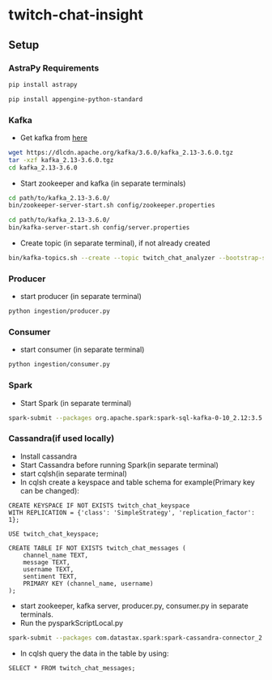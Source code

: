 # twitch-chat-insight

## Setup

### AstraPy Requirements

```bash
pip install astrapy

pip install appengine-python-standard
```

### Kafka

* Get kafka from [here](https://www.apache.org/dyn/closer.cgi?path=/kafka/3.6.0/kafka_2.13-3.6.0.tgz)

```bash
wget https://dlcdn.apache.org/kafka/3.6.0/kafka_2.13-3.6.0.tgz
tar -xzf kafka_2.13-3.6.0.tgz
cd kafka_2.13-3.6.0
```

* Start zookeeper and kafka (in separate terminals)

```bash
cd path/to/kafka_2.13-3.6.0/
bin/zookeeper-server-start.sh config/zookeeper.properties
```

```bash
cd path/to/kafka_2.13-3.6.0/
bin/kafka-server-start.sh config/server.properties
```

* Create topic (in separate terminal), if not already created

```bash
bin/kafka-topics.sh --create --topic twitch_chat_analyzer --bootstrap-server localhost:9092
```

### Producer

* start producer (in separate terminal)

```bash
python ingestion/producer.py
```
### Consumer

* start consumer (in separate terminal)

```bash
python ingestion/consumer.py
```

### Spark

* Start Spark (in separate terminal)

```bash
spark-submit --packages org.apache.spark:spark-sql-kafka-0-10_2.12:3.5.0 /path/to/project/inference/pysparkScript.py 
```

### Cassandra(if used locally)
* Install cassandra
* Start Cassandra before running Spark(in separate terminal)
* start cqlsh(in separate terminal)
* In cqlsh create a keyspace and table schema for example(Primary key can be changed):
```cqlsh
CREATE KEYSPACE IF NOT EXISTS twitch_chat_keyspace
WITH REPLICATION = {'class': 'SimpleStrategy', 'replication_factor': 1};

USE twitch_chat_keyspace;

CREATE TABLE IF NOT EXISTS twitch_chat_messages (
    channel_name TEXT,
    message TEXT,
    username TEXT,
    sentiment TEXT,
    PRIMARY KEY (channel_name, username)
); 
```
* start zookeeper, kafka server, producer.py, consumer.py in separate terminals.
* Run the pysparkScriptLocal.py
```bash
spark-submit --packages com.datastax.spark:spark-cassandra-connector_2.12:3.4.0,org.apache.spark:spark-sql-kafka-0-10_2.12:3.5.0  pysparkScriptLocal.py
```
* In cqlsh query the data in the table by using:
```cqlsh
SELECT * FROM twitch_chat_messages; 
```
